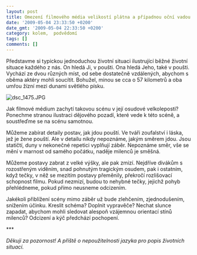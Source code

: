 ```yaml
---
layout: post
title: Omezení filmového média velikostí plátna a případnou oční vadou diváka
date: '2009-05-04 23:33:50 +0200'
date_gmt: '2009-05-04 22:33:50 +0200'
category: kolem,  podvědomí
tags: []
comments: []
---
```

<p>Představme si typickou jednoduchou životní situaci ilustrující běžné životní situace každého z nás. On hledá Ji, v poušti. Ona hledá Jeho, také v poušti. Vychází ze dvou různých míst, od sebe dostatečně vzdálených, abychom s oběma aktéry mohli soucítit. Bohužel, minou se cca o 57 kilometrů a oba umřou žízní mezi dunami světlého písku.</p>
<p><img src='%base_url%/assets/wp-uploads/2009/05/dsc_1475.JPG' alt='dsc_1475.JPG' /></p>
<p>Jak filmové médium zachytí takovou scénu v její osudové velkoleposti? Ponechme stranou ilustraci dějového pozadí, které vede k této scéně, a soustřeďme se na scénu samotnou.</p>
<p>Můžeme zabírat detaily postav, jak jdou pouští. Ve tváři zoufalství i láska, jež je žene pouští. Ale v detailu nikdy nepoznáme, jakým směrem jdou. Jsou statičtí, duny v nekonečné repetici vyplňují záběr. Nepoznáme směr, vše se mění v marnost od samého počátku, naděje milenců je směšná. </p>
<p>Můžeme postavy zabrat z velké výšky, ale pak zmizí. Nejdříve divákům s rozostřeným viděním, snad pohnutým tragickým osudem, pak i ostatním, když tečky, v něž se mezitím postavy přeměnily, překročí rozlišovací schopnost filmu. Pokud nezmizí, budou to nehybné tečky, jejichž pohyb přehlédneme, pokud přímo neusneme odcizením.</p>
<p>Jakékoli přiblížení scény mimo záběr už bude zlehčením, zjednodušením, snížením účinku. Kreslit schéma? Doplnit vypravěče? Nechat slunce zapadat, abychom mohli sledovat alespoň vzájemnou orientací stínů milenců? Odcizení a kýč předchází pochopení.</p>
<p>***</p>
<p><em>Děkuji za pozornost! A příště o nepoužitelnosti jazyka pro popis životních situací.</em></p>
